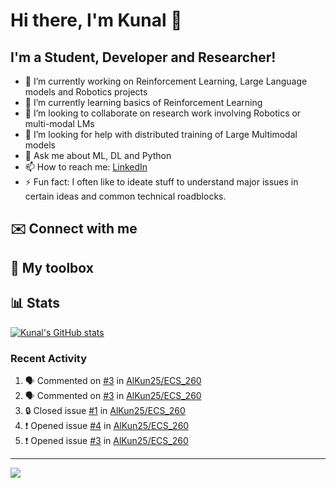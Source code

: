 # Hi there, I'm Kunal 👋

<!--
**AlKun25/AlKun25** is a ✨ _special_ ✨ repository because its `README.md` (this file) appears on your GitHub profile.-->

## I'm a Student, Developer and Researcher!

- 🔭 I’m currently working on Reinforcement Learning, Large Language models and Robotics projects
- 🌱 I’m currently learning basics of Reinforcement Learning
- 👯 I’m looking to collaborate on research work involving Robotics or multi-modal LMs
- 🤔 I’m looking for help with distributed training of Large Multimodal models
- 💬 Ask me about ML, DL and Python
- 📫 How to reach me: [LinkedIn](https://www.linkedin.com/in/kunalmundada/)
- ⚡ Fun fact: I often like to ideate stuff to understand major issues in certain ideas and common technical roadblocks.

## ✉️ Connect with me



## 🧰 My toolbox


## 📊 Stats
[![Kunal's GitHub stats](https://github-readme-stats.vercel.app/api?username=AlKun25&theme=radical&count_private=true&show_icons=true&rank_icon=github)](https://github.com/anuraghazra/github-readme-stats)


### Recent Activity
<!--START_SECTION:activity-->
1. 🗣 Commented on [#3](https://github.com/AlKun25/ECS_260/issues/3#issuecomment-1938035169) in [AlKun25/ECS_260](https://github.com/AlKun25/ECS_260)
2. 🗣 Commented on [#3](https://github.com/AlKun25/ECS_260/issues/3#issuecomment-1938034890) in [AlKun25/ECS_260](https://github.com/AlKun25/ECS_260)
3. 🔒 Closed issue [#1](https://github.com/AlKun25/ECS_260/issues/1) in [AlKun25/ECS_260](https://github.com/AlKun25/ECS_260)
4. ❗ Opened issue [#4](https://github.com/AlKun25/ECS_260/issues/4) in [AlKun25/ECS_260](https://github.com/AlKun25/ECS_260)
5. ❗ Opened issue [#3](https://github.com/AlKun25/ECS_260/issues/3) in [AlKun25/ECS_260](https://github.com/AlKun25/ECS_260)
<!--END_SECTION:activity-->


---


![](https://komarev.com/ghpvc/?username=AlKun25&style=plastic&color=blue)
